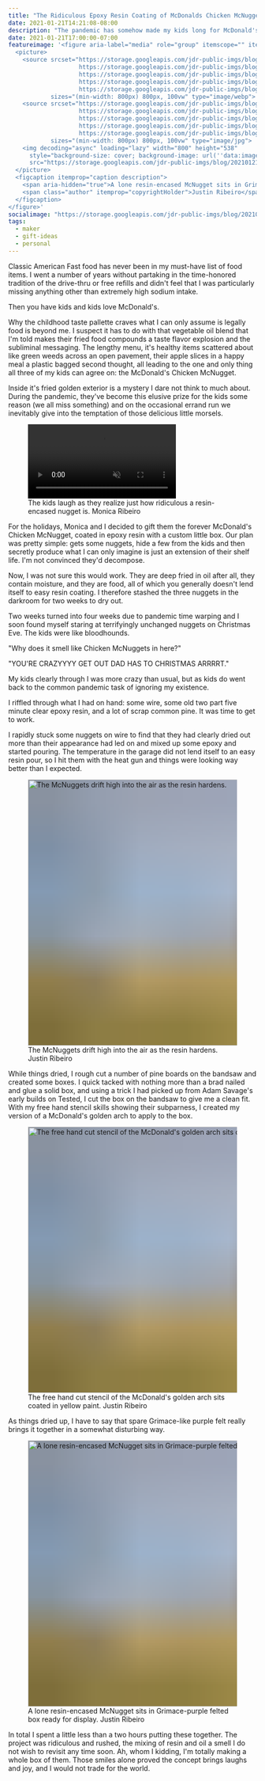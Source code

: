 ```yaml
---
title: "The Ridiculous Epoxy Resin Coating of McDonalds Chicken McNuggets"
date: 2021-01-21T14:21:08-08:00
description: "The pandemic has somehow made my kids long for McDonald's Chicken McNuggets. I did the only reasonable thing: I used epoxy resin to preserve a set just for them."
date: 2021-01-21T17:00:00-07:00
featureimage: '<figure aria-label="media" role="group" itemscope="" itemprop="associatedMedia" itemtype="http://schema.org/ImageObject">
  <picture>
    <source srcset="https://storage.googleapis.com/jdr-public-imgs/blog/20210121-the-box-of-mcnugget-past-640.webp 640w,
                    https://storage.googleapis.com/jdr-public-imgs/blog/20210121-the-box-of-mcnugget-past-800.webp 800w,
                    https://storage.googleapis.com/jdr-public-imgs/blog/20210121-the-box-of-mcnugget-past-1024.webp 1024w,
                    https://storage.googleapis.com/jdr-public-imgs/blog/20210121-the-box-of-mcnugget-past-1280.webp 1280w,
                    https://storage.googleapis.com/jdr-public-imgs/blog/20210121-the-box-of-mcnugget-past-1600.webp 1600w"
            sizes="(min-width: 800px) 800px, 100vw" type="image/webp">
    <source srcset="https://storage.googleapis.com/jdr-public-imgs/blog/20210121-the-box-of-mcnugget-past-640.jpg 640w,
                    https://storage.googleapis.com/jdr-public-imgs/blog/20210121-the-box-of-mcnugget-past-800.jpg 800w,
                    https://storage.googleapis.com/jdr-public-imgs/blog/20210121-the-box-of-mcnugget-past-1024.jpg 1024w,
                    https://storage.googleapis.com/jdr-public-imgs/blog/20210121-the-box-of-mcnugget-past-1280.jpg 1280w,
                    https://storage.googleapis.com/jdr-public-imgs/blog/20210121-the-box-of-mcnugget-past-1600.jpg 1600w"
            sizes="(min-width: 800px) 800px, 100vw" type="image/jpg">
    <img decoding="async" loading="lazy" width="800" height="538"
      style="background-size: cover; background-image: url(''data:image/svg+xml;charset=utf-8,%3Csvg xmlns=\''http%3A//www.w3.org/2000/svg\'' xmlns%3Axlink=\''http%3A//www.w3.org/1999/xlink\'' viewBox=\''0 0 1280 853\''%3E%3Cfilter id=\''b\'' color-interpolation-filters=\''sRGB\''%3E%3CfeGaussianBlur stdDeviation=\''.5\''%3E%3C/feGaussianBlur%3E%3CfeComponentTransfer%3E%3CfeFuncA type=\''discrete\'' tableValues=\''1 1\''%3E%3C/feFuncA%3E%3C/feComponentTransfer%3E%3C/filter%3E%3Cimage filter=\''url(%23b)\'' x=\''0\'' y=\''0\'' height=\''100%25\'' width=\''100%25\'' xlink%3Ahref=\''data%3Aimage/png;base64,iVBORw0KGgoAAAANSUhEUgAAAAkAAAAGCAIAAACepSOSAAAACXBIWXMAAC4jAAAuIwF4pT92AAAAs0lEQVQI1wGoAFf/AImSoJSer5yjs52ktp2luJuluKOpuJefsoCNowB+kKaOm66grL+krsCnsMGrt8m1u8mzt8OVoLIAhJqzjZ2tnLLLnLHJp7fNmpyjqbPCqLrRjqO7AIeUn5ultaWtt56msaSnroZyY4mBgLq7wY6TmwCRfk2Pf1uzm2WulV+xmV6rmGyQfFm3nWSBcEIAfm46jX1FkH5Djn5AmodGo49MopBLlIRBfG8yj/dfjF5frTUAAAAASUVORK5CYII=\''%3E%3C/image%3E%3C/svg%3E'');"
      src="https://storage.googleapis.com/jdr-public-imgs/blog/20210121-the-box-of-mcnugget-past-800.jpg" alt="A lone resin-encased McNugget sits in Grimace-purple felted box ready for display.">
  </picture>
  <figcaption itemprop="caption description">
    <span aria-hidden="true">A lone resin-encased McNugget sits in Grimace-purple felted box ready for display.</span>
    <span class="author" itemprop="copyrightHolder">Justin Ribeiro</span>
  </figcaption>
</figure>'
socialimage: "https://storage.googleapis.com/jdr-public-imgs/blog/20210121-the-box-of-mcnugget-past-800.jpg"
tags:
  - maker
  - gift-ideas
  - personal
---
```


Classic American Fast food has never been in my must-have list of food items. I went a number of years without partaking in the time-honored tradition of the drive-thru or free refills and didn't feel that I was particularly missing anything other than extremely high sodium intake.

Then you have kids and kids love McDonald's.

Why the childhood taste pallette craves what I can only assume is legally food is beyond me. I suspect it has to do with that vegetable oil blend that I'm told makes their fried food compounds a taste flavor explosion and the subliminal messaging. The lengthy menu, it's healthy items scattered about like green weeds across an open pavement, their apple slices in a happy meal a plastic bagged second thought, all leading to the one and only thing all three of my kids can agree on: the McDonald's Chicken McNugget.

Inside it's fried golden exterior is a mystery I dare not think to much about. During the pandemic, they've become this elusive prize for the kids some reason (we all miss something) and on the occasional errand run we inevitably give into the temptation of those delicious little morsels.

<figure aria-label="media" role="group" itemscope="" itemprop="associatedMedia" itemtype="http://schema.org/VideoObject">
  <video autoplay loop muted playsinline>
    <source src="https://storage.googleapis.com/jdr-public-imgs/blog/20210121-kids-opening-the-nuggets.webm" type="video/webm">
    <source src="https://storage.googleapis.com/jdr-public-imgs/blog/20210121-kids-opening-the-nuggets.mp4" type="video/mp4">
  </video>
  <figcaption itemprop="caption description">
    <span>The kids laugh as they realize just how ridiculous a resin-encased nugget is.</span>
    <span class="author" itemprop="copyrightHolder">Monica Ribeiro</span>
  </figcaption>
</figure>

For the holidays, Monica and I decided to gift them the forever McDonald's Chicken McNugget, coated in epoxy resin with a custom little box. Our plan was pretty simple: gets some nuggets, hide a few from the kids and then secretly produce what I can only imagine is just an extension of their shelf life. I'm not convinced they'd decompose.

Now, I was not sure this would work. They are deep fried in oil after all, they contain moisture, and they are food, all of which you generally doesn't lend itself to easy resin coating. I therefore stashed the three nuggets in the darkroom for two weeks to dry out.

Two weeks turned into four weeks due to pandemic time warping and I soon found myself staring at terrifyingly unchanged nuggets on Christmas Eve. The kids were like bloodhounds.

"Why does it smell like Chicken McNuggets in here?"

"YOU'RE CRAZYYYY GET OUT DAD HAS TO CHRISTMAS ARRRRT."

My kids clearly through I was more crazy than usual, but as kids do went back to the common pandemic task of ignoring my existence.

I riffled through what I had on hand: some wire, some old two part five minute clear epoxy resin, and a lot of scrap common pine. It was time to get to work.

I rapidly stuck some nuggets on wire to find that they had clearly dried out more than their appearance had led on and mixed up some epoxy and started pouring. The temperature in the garage did not lend itself to an easy resin pour, so I hit them with the heat gun and things were looking way better than I expected.

<figure aria-label="media" role="group" itemscope="" itemprop="associatedMedia" itemtype="http://schema.org/ImageObject">
  <picture>
    <source srcset="https://storage.googleapis.com/jdr-public-imgs/blog/20210121-wired-and-epoxied-mcnuggets-640.webp 640w,
                    https://storage.googleapis.com/jdr-public-imgs/blog/20210121-wired-and-epoxied-mcnuggets-800.webp 800w,
                    https://storage.googleapis.com/jdr-public-imgs/blog/20210121-wired-and-epoxied-mcnuggets-1024.webp 1024w,
                    https://storage.googleapis.com/jdr-public-imgs/blog/20210121-wired-and-epoxied-mcnuggets-1280.webp 1280w,
                    https://storage.googleapis.com/jdr-public-imgs/blog/20210121-wired-and-epoxied-mcnuggets-1600.webp 1600w"
            sizes="(min-width: 800px) 800px, 100vw" type="image/webp">
    <source srcset="https://storage.googleapis.com/jdr-public-imgs/blog/20210121-wired-and-epoxied-mcnuggets-640.jpg 640w,
                    https://storage.googleapis.com/jdr-public-imgs/blog/20210121-wired-and-epoxied-mcnuggets-800.jpg 800w,
                    https://storage.googleapis.com/jdr-public-imgs/blog/20210121-wired-and-epoxied-mcnuggets-1024.jpg 1024w,
                    https://storage.googleapis.com/jdr-public-imgs/blog/20210121-wired-and-epoxied-mcnuggets-1280.jpg 1280w,
                    https://storage.googleapis.com/jdr-public-imgs/blog/20210121-wired-and-epoxied-mcnuggets-1600.jpg 1600w"
            sizes="(min-width: 800px) 800px, 100vw" type="image/jpg">
    <img decoding="async" loading="lazy" width="800" height="538"
      style="background-size: cover; background-image: url('data:image/svg+xml;charset=utf-8,%3Csvg xmlns=\'http%3A//www.w3.org/2000/svg\' xmlns%3Axlink=\'http%3A//www.w3.org/1999/xlink\' viewBox=\'0 0 1280 853\'%3E%3Cfilter id=\'b\' color-interpolation-filters=\'sRGB\'%3E%3CfeGaussianBlur stdDeviation=\'.5\'%3E%3C/feGaussianBlur%3E%3CfeComponentTransfer%3E%3CfeFuncA type=\'discrete\' tableValues=\'1 1\'%3E%3C/feFuncA%3E%3C/feComponentTransfer%3E%3C/filter%3E%3Cimage filter=\'url(%23b)\' x=\'0\' y=\'0\' height=\'100%25\' width=\'100%25\' xlink%3Ahref=\'data%3Aimage/png;base64,iVBORw0KGgoAAAANSUhEUgAAAAkAAAAGCAIAAACepSOSAAAACXBIWXMAAC4jAAAuIwF4pT92AAAAs0lEQVQI1wGoAFf/AImSoJSer5yjs52ktp2luJuluKOpuJefsoCNowB+kKaOm66grL+krsCnsMGrt8m1u8mzt8OVoLIAhJqzjZ2tnLLLnLHJp7fNmpyjqbPCqLrRjqO7AIeUn5ultaWtt56msaSnroZyY4mBgLq7wY6TmwCRfk2Pf1uzm2WulV+xmV6rmGyQfFm3nWSBcEIAfm46jX1FkH5Djn5AmodGo49MopBLlIRBfG8yj/dfjF5frTUAAAAASUVORK5CYII=\'%3E%3C/image%3E%3C/svg%3E');"
      src="https://storage.googleapis.com/jdr-public-imgs/blog/20210121-wired-and-epoxied-mcnuggets-800.jpg" alt="The McNuggets drift high into the air as the resin hardens.">
  </picture>
  <figcaption itemprop="caption description">
    <span aria-hidden="true">The McNuggets drift high into the air as the resin hardens.</span>
    <span class="author" itemprop="copyrightHolder">Justin Ribeiro</span>
  </figcaption>
</figure>

While things dried, I rough cut a number of pine boards on the bandsaw and created some boxes. I quick tacked with nothing more than a brad nailed and glue a solid box, and using a trick I had picked up from Adam Savage's early builds on Tested, I cut the box on the bandsaw to give me a clean fit. With my free hand stencil skills showing their subparness, I created my version of a McDonald's golden arch to apply to the box.

<figure aria-label="media" role="group" itemscope="" itemprop="associatedMedia" itemtype="http://schema.org/ImageObject">
  <picture>
    <source srcset="https://storage.googleapis.com/jdr-public-imgs/blog/20210121-golden-arch-stencil-640.webp 640w,
                    https://storage.googleapis.com/jdr-public-imgs/blog/20210121-golden-arch-stencil-800.webp 800w,
                    https://storage.googleapis.com/jdr-public-imgs/blog/20210121-golden-arch-stencil-1024.webp 1024w,
                    https://storage.googleapis.com/jdr-public-imgs/blog/20210121-golden-arch-stencil-1280.webp 1280w,
                    https://storage.googleapis.com/jdr-public-imgs/blog/20210121-golden-arch-stencil-1600.webp 1600w"
            sizes="(min-width: 800px) 800px, 100vw" type="image/webp">
    <source srcset="https://storage.googleapis.com/jdr-public-imgs/blog/20210121-golden-arch-stencil-640.jpg 640w,
                    https://storage.googleapis.com/jdr-public-imgs/blog/20210121-golden-arch-stencil-800.jpg 800w,
                    https://storage.googleapis.com/jdr-public-imgs/blog/20210121-golden-arch-stencil-1024.jpg 1024w,
                    https://storage.googleapis.com/jdr-public-imgs/blog/20210121-golden-arch-stencil-1280.jpg 1280w,
                    https://storage.googleapis.com/jdr-public-imgs/blog/20210121-golden-arch-stencil-1600.jpg 1600w"
            sizes="(min-width: 800px) 800px, 100vw" type="image/jpg">
    <img decoding="async" loading="lazy" width="800" height="538"
      style="background-size: cover; background-image: url('data:image/svg+xml;charset=utf-8,%3Csvg xmlns=\'http%3A//www.w3.org/2000/svg\' xmlns%3Axlink=\'http%3A//www.w3.org/1999/xlink\' viewBox=\'0 0 1280 853\'%3E%3Cfilter id=\'b\' color-interpolation-filters=\'sRGB\'%3E%3CfeGaussianBlur stdDeviation=\'.5\'%3E%3C/feGaussianBlur%3E%3CfeComponentTransfer%3E%3CfeFuncA type=\'discrete\' tableValues=\'1 1\'%3E%3C/feFuncA%3E%3C/feComponentTransfer%3E%3C/filter%3E%3Cimage filter=\'url(%23b)\' x=\'0\' y=\'0\' height=\'100%25\' width=\'100%25\' xlink%3Ahref=\'data%3Aimage/png;base64,iVBORw0KGgoAAAANSUhEUgAAAAkAAAAGCAIAAACepSOSAAAACXBIWXMAAC4jAAAuIwF4pT92AAAAs0lEQVQI1wGoAFf/AImSoJSer5yjs52ktp2luJuluKOpuJefsoCNowB+kKaOm66grL+krsCnsMGrt8m1u8mzt8OVoLIAhJqzjZ2tnLLLnLHJp7fNmpyjqbPCqLrRjqO7AIeUn5ultaWtt56msaSnroZyY4mBgLq7wY6TmwCRfk2Pf1uzm2WulV+xmV6rmGyQfFm3nWSBcEIAfm46jX1FkH5Djn5AmodGo49MopBLlIRBfG8yj/dfjF5frTUAAAAASUVORK5CYII=\'%3E%3C/image%3E%3C/svg%3E');"
      src="https://storage.googleapis.com/jdr-public-imgs/blog/20210121-golden-arch-stencil-800.jpg" alt="The free hand cut stencil of the McDonald's golden arch sits coated in yellow paint.">
  </picture>
  <figcaption itemprop="caption description">
    <span aria-hidden="true">The free hand cut stencil of the McDonald's golden arch sits coated in yellow paint.</span>
    <span class="author" itemprop="copyrightHolder">Justin Ribeiro</span>
  </figcaption>
</figure>

As things dried up, I have to say that spare Grimace-like purple felt really brings it together in a somewhat disturbing way.

<figure aria-label="media" role="group" itemscope="" itemprop="associatedMedia" itemtype="http://schema.org/ImageObject">
  <picture>
    <source srcset="https://storage.googleapis.com/jdr-public-imgs/blog/20210121-the-box-of-mcnugget-past-640.webp 640w,
                    https://storage.googleapis.com/jdr-public-imgs/blog/20210121-the-box-of-mcnugget-past-800.webp 800w,
                    https://storage.googleapis.com/jdr-public-imgs/blog/20210121-the-box-of-mcnugget-past-1024.webp 1024w,
                    https://storage.googleapis.com/jdr-public-imgs/blog/20210121-the-box-of-mcnugget-past-1280.webp 1280w,
                    https://storage.googleapis.com/jdr-public-imgs/blog/20210121-the-box-of-mcnugget-past-1600.webp 1600w"
            sizes="(min-width: 800px) 800px, 100vw" type="image/webp">
    <source srcset="https://storage.googleapis.com/jdr-public-imgs/blog/20210121-the-box-of-mcnugget-past-640.jpg 640w,
                    https://storage.googleapis.com/jdr-public-imgs/blog/20210121-the-box-of-mcnugget-past-800.jpg 800w,
                    https://storage.googleapis.com/jdr-public-imgs/blog/20210121-the-box-of-mcnugget-past-1024.jpg 1024w,
                    https://storage.googleapis.com/jdr-public-imgs/blog/20210121-the-box-of-mcnugget-past-1280.jpg 1280w,
                    https://storage.googleapis.com/jdr-public-imgs/blog/20210121-the-box-of-mcnugget-past-1600.jpg 1600w"
            sizes="(min-width: 800px) 800px, 100vw" type="image/jpg">
    <img decoding="async" loading="lazy" width="800" height="538"
      style="background-size: cover; background-image: url('data:image/svg+xml;charset=utf-8,%3Csvg xmlns=\'http%3A//www.w3.org/2000/svg\' xmlns%3Axlink=\'http%3A//www.w3.org/1999/xlink\' viewBox=\'0 0 1280 853\'%3E%3Cfilter id=\'b\' color-interpolation-filters=\'sRGB\'%3E%3CfeGaussianBlur stdDeviation=\'.5\'%3E%3C/feGaussianBlur%3E%3CfeComponentTransfer%3E%3CfeFuncA type=\'discrete\' tableValues=\'1 1\'%3E%3C/feFuncA%3E%3C/feComponentTransfer%3E%3C/filter%3E%3Cimage filter=\'url(%23b)\' x=\'0\' y=\'0\' height=\'100%25\' width=\'100%25\' xlink%3Ahref=\'data%3Aimage/png;base64,iVBORw0KGgoAAAANSUhEUgAAAAkAAAAGCAIAAACepSOSAAAACXBIWXMAAC4jAAAuIwF4pT92AAAAs0lEQVQI1wGoAFf/AImSoJSer5yjs52ktp2luJuluKOpuJefsoCNowB+kKaOm66grL+krsCnsMGrt8m1u8mzt8OVoLIAhJqzjZ2tnLLLnLHJp7fNmpyjqbPCqLrRjqO7AIeUn5ultaWtt56msaSnroZyY4mBgLq7wY6TmwCRfk2Pf1uzm2WulV+xmV6rmGyQfFm3nWSBcEIAfm46jX1FkH5Djn5AmodGo49MopBLlIRBfG8yj/dfjF5frTUAAAAASUVORK5CYII=\'%3E%3C/image%3E%3C/svg%3E');"
      src="https://storage.googleapis.com/jdr-public-imgs/blog/20210121-the-box-of-mcnugget-past-800.jpg" alt="A lone resin-encased McNugget sits in Grimace-purple felted box ready for display.">
  </picture>
  <figcaption itemprop="caption description">
    <span aria-hidden="true">A lone resin-encased McNugget sits in Grimace-purple felted box ready for display.</span>
    <span class="author" itemprop="copyrightHolder">Justin Ribeiro</span>
  </figcaption>
</figure>

In total I spent a little less than a two hours putting these together. The project was ridiculous and rushed, the mixing of resin and oil a smell I do not wish to revisit any time soon. Ah, whom I kidding, I'm totally making a whole box of them. Those smiles alone proved the concept brings laughs and joy, and I would not trade for the world.